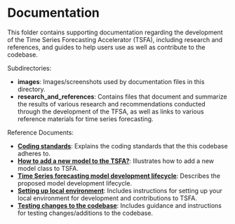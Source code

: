 # Documentation

This folder contains supporting documentation regarding the development of the Time Series Forecasting Accelerator (TSFA), including research and references, and guides to help users use as well as contribute to the codebase.

Subdirectories:

- **images**: Images/screenshots used by documentation files in this directory.
- **research_and_references**: Contains files that document and summarize the results of various research and recommendations conducted through the development of the TFSA, as well as links to various reference materials for time series forecasting.

Reference Documents:

- **[Coding standards](coding_standards.md)**: Explains the coding standards that the this codebase adheres to.
- **[How to add a new model to the TSFA?](how_to_add_models_to_the_tsfa.md)**: Illustrates how to add a new model class to TSFA.
- **[Time Series forecasting model development lifecycle](ml_lifecycle.md)**: Describes the proposed model development lifecycle.
- **[Setting up local environment](setup_local_environment.md)**: Includes instructions for setting up your local environment for development and contributions to TSFA.
- **[Testing changes to the codebase](testing_changes_to_TSFA.md)**: Includes guidance and instructions for testing changes/additions to the codebase.
